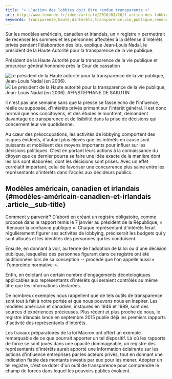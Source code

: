```yaml
---
title: "« L’action des lobbies doit être rendue transparente »"
url: http://www.lemonde.fr/idees/article/2016/01/26/l-action-des-lobbies-doit-etre-rendue-transparente_4853435_3232.html
keywords: transparente,haute,dintérêts,transparence,vie,publique,rendue,représentants,registre,laction,privés,lobbies,président,décisions
---
```

Sur les modèles américain, canadien et irlandais, un « registre » permettrait de recenser les sommes et les personnes affectées à la défense d'intérêts privés pendant l'élaboration des lois, explique Jean-Louis Nadal, le président de la Haute Autorité pour la transparence de la vie publique.

Président de la Haute Autorité pour la transparence de la vie publique et procureur général honoraire près la Cour de cassation

![Le président de la Haute autorité pour la transparence de la vie publique, Jean-Louis Nadal (en 2006).](https://img.lemde.fr/2016/01/26/0/0/3524/2440/688/0/60/0/d9977e1_24430-nk6bwv.jpg) ![](https://img.lemde.fr/2016/01/26/0/0/3524/2440/688/0/60/0/d9977e1_24430-nk6bwv.jpg) Le président de la Haute autorité pour la transparence de la vie publique, Jean-Louis Nadal (en 2006). AFP/STEPHANE DE SAKUTIN

Il n'est pas une semaine sans que la presse se fasse écho de l'influence, réelle ou supposée, d'intérêts privés primant sur l'intérêt général. Il est donc normal que nos concitoyens, et des études le montrent, demandent davantage de transparence et de lisibilité dans la prise de décisions qui concernent leur vie quotidienne.

Au cœur des préoccupations, les activités de lobbying comportent des risques évidents, d'autant plus élevés que les intérêts en cause sont puissants et mobilisent des moyens importants pour influer sur les décisions politiques. C'est en portant leurs actions à la connaissance du citoyen que ce dernier pourra se faire une idée exacte de la manière dont les lois sont élaborées, dont les décisions sont prises. Avec un effet corrélatif important, celui de favoriser une concurrence plus saine entre les représentants d'intérêts dans l'accès aux décideurs publics.

Modèles américain, canadien et irlandais {#modèles-américain-canadien-et-irlandais .article__sub-title}
----------------------------------------

Comment y parvenir ? D'abord en créant un registre obligatoire, comme proposé dans le rapport remis le 7 janvier au président de la République, «  Renouer la confiance publique  ». Chaque représentant d'intérêts ferait régulièrement figurer ses activités de lobbying, préciserait les budgets qui y sont alloués et les identités des personnes qui les conduisent.

Ensuite, en donnant à voir, au terme de l'adoption de la loi ou d'une décision publique, lesquelles des personnes figurant dans ce registre ont été auditionnées lors de sa conception -- procédé que l'on appelle aussi «  l'empreinte normative  ».

Enfin, en édictant un certain nombre d'engagements déontologiques applicables aux représentants d'intérêts qui seraient contrôlés au même titre que les informations déclarées.

De nombreux exemples nous rappellent que de tels outils de transparence sont tout à fait à notre portée et que nous pouvons nous en inspirer. Les modèles américain et canadien, instaurés en 1946 et 1989, sont des sources d'expériences précieuses. Plus récent et plus proche de nous, le registre irlandais lancé en septembre 2015 publie déjà les premiers rapports d'activité des représentants d'intérêts.

Les travaux préparatoires de la loi Macron ont offert un exemple remarquable de ce que pourrait apporter un tel dispositif. Là où les rapports de force se sont joués dans une opacité dommageable, un registre des représentants d'intérêts aurait apporté une information éclairante sur les actions d'influence entreprises par les acteurs privés, tout en donnant une indication fiable des montants investis par eux pour les mener. Adopter un tel registre, c'est se doter d'un outil de transparence pour comprendre le champ de forces dans lequel les pouvoirs publics évoluent.

